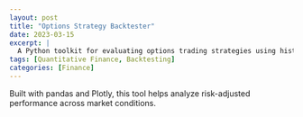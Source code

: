 ```yaml
---
layout: post
title: "Options Strategy Backtester"
date: 2023-03-15
excerpt: |
  A Python toolkit for evaluating options trading strategies using historical data and Monte Carlo simulation.
tags: [Quantitative Finance, Backtesting]
categories: [Finance]
---
```


Built with pandas and Plotly, this tool helps analyze risk-adjusted performance across market conditions.
